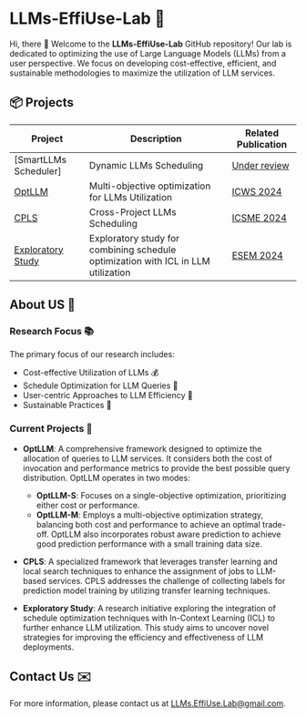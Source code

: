 # LLMs-EffiUse-Lab 🚀

Hi, there 👋 Welcome to the **LLMs-EffiUse-Lab** GitHub repository! Our lab is dedicated to optimizing the use of Large Language Models (LLMs) from a user perspective. We focus on developing cost-effective, efficient, and sustainable methodologies to maximize the utilization of LLM services.


## 📦 Projects

| Project | Description | Related Publication |
|---------|-------------|---------------------|
| [SmartLLMs Scheduler] | Dynamic LLMs Scheduling | [Under review](https://arxiv.org/abs/2508.03258) |
| [OptLLM](https://github.com/LLMs-EffiUse-Lab/OptLLM) | Multi-objective optimization for LLMs Utilization | [ICWS 2024](https://ieeexplore.ieee.org/iel8/10707332/10707376/10707591.pdf) |
| [CPLS](https://github.com/LLMs-EffiUse-Lab/CPLS) | Cross-Project LLMs Scheduling | [ICSME 2024](https://ieeexplore.ieee.org/iel8/10794981/10794987/10795114.pdf) |
| [Exploratory Study](https://github.com/LLMs-EffiUse-Lab/Sched-ICL-Empirical) | Exploratory study for combining schedule optimization with ICL in LLM utilization | [ESEM 2024](https://doi-org.ezproxy.newcastle.edu.au/10.1145/3674805.3686671) |



## About US 🌟

### Research Focus 📚
The primary focus of our research includes:
- Cost-effective Utilization of LLMs 💰
- Schedule Optimization for LLM Queries 📅
- User-centric Approaches to LLM Efficiency 👥
- Sustainable Practices 🌱

### Current Projects 🔬
- **OptLLM**: A comprehensive framework designed to optimize the allocation of queries to LLM services. It considers both the cost of invocation and performance metrics to provide the best possible query distribution. OptLLM operates in two modes:
  - **OptLLM-S**: Focuses on a single-objective optimization, prioritizing either cost or performance.
  - **OptLLM-M**: Employs a multi-objective optimization strategy, balancing both cost and performance to achieve an optimal trade-off. OptLLM also incorporates robust aware prediction to achieve good prediction performance with a small training data size.

- **CPLS**: A specialized framework that leverages transfer learning and local search techniques to enhance the assignment of jobs to LLM-based services. CPLS addresses the challenge of collecting labels for prediction model training by utilizing transfer learning techniques. 

- **Exploratory Study**: A research initiative exploring the integration of schedule optimization techniques with In-Context Learning (ICL) to further enhance LLM utilization. This study aims to uncover novel strategies for improving the efficiency and effectiveness of LLM deployments.

## Contact Us ✉️
For more information, please contact us at [LLMs.EffiUse.Lab@gmail.com](mailto:LLMs.EffiUse.Lab@gmail.com).
